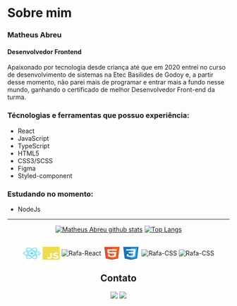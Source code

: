 <div align="left">
  <h1>Sobre mim</h1>
  <h3>Matheus Abreu</h3>
  <h4>Desenvolvedor Frontend</h4>
  <p>Apaixonado por tecnologia desde criança até que em 2020 entrei no curso de desenvolvimento de sistemas na Etec Basilides de Godoy e, a partir desse momento, não parei mais de programar e entrar mais a fundo nesse mundo, ganhando o certificado de melhor Desenvolvedor Front-end da turma.</p>
  
  <h3>Técnologias e ferramentas que possuo experiência:</h3>
  <ul>
    <li>React</li>
    <li>JavaScript</li>
    <li>TypeScript</li>
    <li>HTML5</li>
    <li>CSS3/SCSS</li>
    <li>Figma</li>
    <li>Styled-component</li>
  </ul>
  
  <h3>Estudando no momento:</h3>
  <ul>
    <li>NodeJs</li>
  </ul>
</div>

<hr/>
<div align="center">
  
  [![Matheus Abreu github stats](https://github-readme-stats.vercel.app/api?username=MatheusAbreuTech&show_icons=true&theme=radical&bg_color=30,0d0d0d,191919&title_color=fff&text_color=fff&icon_color=79ff97)](https://github.com/anuraghazra/github-readme-stats)
[![Top Langs](https://github-readme-stats.vercel.app/api/top-langs/?username=MatheusAbreuTech&layout=compact&theme=radical&bg_color=30,0d0d0d,191919&title_color=fff&text_color=fff&icon_color=79ff97)](https://github.com/anuraghazra/github-readme-stats)
    
</div>
<div style="display: inline_block" align="center"><br>
  <img align="center" alt="Rafa-React" height="30" width="40" src="https://raw.githubusercontent.com/devicons/devicon/master/icons/react/react-original.svg">
  <img align="center" alt="Rafa-Js" height="30" width="40" src="https://raw.githubusercontent.com/devicons/devicon/master/icons/javascript/javascript-plain.svg">
  <img align="center" alt="Rafa-React" height="30" width="40" src="https://cdn.jsdelivr.net/gh/devicons/devicon/icons/typescript/typescript-original.svg" />       
  <img align="center" alt="Rafa-HTML" height="30" width="40" src="https://raw.githubusercontent.com/devicons/devicon/master/icons/html5/html5-original.svg">
  <img align="center" alt="Rafa-CSS" height="30" width="40" src="https://raw.githubusercontent.com/devicons/devicon/master/icons/css3/css3-original.svg">
  <img align="center" alt="Rafa-CSS" height="30" width="40" src="https://cdn.jsdelivr.net/gh/devicons/devicon/icons/firebase/firebase-plain-wordmark.svg" />
  <img align="center" alt="Rafa-CSS" height="30" width="40" src="https://cdn.jsdelivr.net/gh/devicons/devicon/icons/figma/figma-original.svg" />
</div> 

<h2 align="center">Contato</h2>
<div align="center">
  <a href = "mailto:matheusabreutech@gmail.com"><img src="https://img.shields.io/badge/-Gmail-%23333?style=for-the-badge&logo=gmail&logoColor=white" target="_blank"></a>
  <a href="https://www.linkedin.com/in/MatheusAbreuTech/" target="_blank"><img src="https://img.shields.io/badge/-LinkedIn-%230077B5?style=for-the-badge&logo=linkedin&logoColor=white" target="_blank"></a>     
</div>


